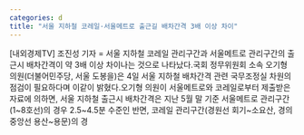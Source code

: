 ```yaml
---
categories: d
title: "서울 지하철 코레일·서울메트로 출근길 배차간격 3배 이상 차이"
---
```

[내외경제TV] 조진성 기자 = 서울 지하철 코레일 관리구간과 서울메트로 관리구간의 출근시 배차간격이 약 3배 이상 차이나는 것으로 나타났다.국회 정무위원회 소속 오기형 의원(더불어민주당, 서울 도봉을)은 4일 서울 지하철 배차간격 관련 국무조정실 차원의 점검이 필요하다며 이같이 밝혔다.오기형 의원이 서울메트로와 코레일로부터 제출받은 자료에 의하면, 서울 지하철 출근시 배차간격은 지난 5월 말 기준 서울메트로 관리구간(1~8호선)의 경우 2.5~4.5분 수준인 반면, 코레일 관리구간(경원선 회기~소요산, 경의중앙선 용산~용문)의 경